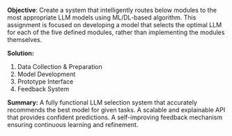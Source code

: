 **Objective**: Create a system that intelligently routes below modules to the most appropriate LLM models using ML/DL-based
algorithm. This assignment is focused on developing a model that selects the optimal LLM for each of the five defined
modules, rather than implementing the modules themselves.

**Solution:**
1. Data Collection & Preparation
2. Model Development
3. Prototype Interface
4. Feedback System


**Summary:**
A fully functional LLM selection system that accurately recommends the best model for given tasks.
A scalable and explainable API that provides confident predictions.
A self-improving feedback mechanism ensuring continuous learning and refinement.
